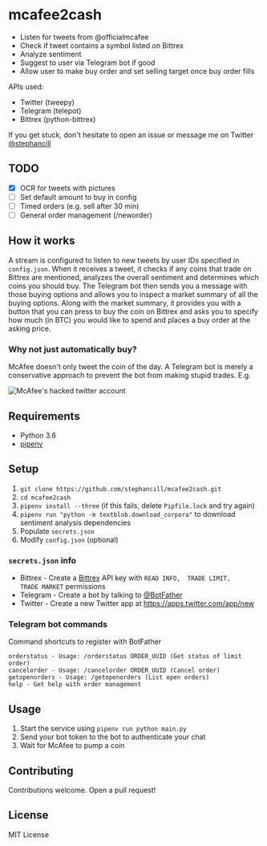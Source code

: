 # mcafee2cash
* Listen for tweets from @officialmcafee
* Check if tweet contains a symbol listed on Bittrex
* Analyze sentiment
* Suggest to user via Telegram bot if good
* Allow user to make buy order and set selling target once buy order fills

APIs used:
* Twitter (tweepy)
* Telegram (telepot)
* Bittrex (python-bittrex)

If you get stuck, don't hesitate to open an issue or message me on Twitter [@stephancill](https://twitter.com/stephancill)

## TODO
* [x] OCR for tweets with pictures
* [ ] Set default amount to buy in config
* [ ] Timed orders (e.g. sell after 30 min)
* [ ] General order management (/neworder)

## How it works
A stream is configured to listen to new tweets by user IDs specified in `config.json`. When it receives a tweet, it checks if any coins that trade on Bittrex are mentioned, analyzes the overall sentiment and determines which coins you should buy. The Telegram bot then sends you a message with those buying options and allows you to inspect a market summary of all the buying options. Along with the market summary, it provides you with a button that you can press to buy the coin on Bittrex and asks you to specify how much (in BTC) you would like to spend and places a buy order at the asking price.

### Why not just automatically buy?
McAfee doesn't only tweet the coin of the day. A Telegram bot is merely a conservative approach to prevent the bot from making stupid trades. E.g.

![McAfee's hacked twitter account](https://i.imgur.com/wpUc08R.png)

## Requirements
* Python 3.6
* [pipenv](https://github.com/pypa/pipenv)

## Setup
1. `git clone https://github.com/stephancill/mcafee2cash.git`
2. `cd mcafee2cash`
3. `pipenv install --three` (if this fails, delete `Pipfile.lock` and try again)
4. `pipenv run "python -m textblob.download_corpora"` to download sentiment analysis dependencies
5. Populate `secrets.json`
6. Modify `config.json` (optional)

### `secrets.json` info
* Bittrex - Create a [Bittrex](https://bittrex.com/Manage#sectionApi) API key with `READ INFO,	TRADE LIMIT,	TRADE MARKET` permissions
* Telegram - Create a bot by talking to [@BotFather](http://t.me/botfather)
* Twitter - Create a new Twitter app at https://apps.twitter.com/app/new

### Telegram bot commands
Command shortcuts to register with BotFather
```
orderstatus - Usage: /orderstatus ORDER_UUID (Get status of limit order)
cancelorder - Usage: /cancelorder ORDER_UUID (Cancel order)
getopenorders - Usage: /getopenorders (List open orders)
help - Get help with order management
```

## Usage
1. Start the service using `pipenv run python main.py`
2. Send your bot token to the bot to authenticate your chat
3. Wait for McAfee to pump a coin

## Contributing
Contributions welcome. Open a pull request!

## License
MIT License
